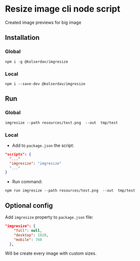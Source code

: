 # Resize image cli node script
Created image previews for big image

## Installation
### Global
```
npm i -g @kolserdav/imgresize
```
### Local
```
npm i --save-dev @kolserdav/imgresize
```
## Run
### Global
```
imgresize --path resources/test.png  --out  tmp/test
```
### Local
- Add to `package.json` the script:
```json
"scripts": {
  "..."
  "imgresize": "imgresize"
  "..."
}
```
- Run command:
```
npm run imgresize --path resources/test.png  --out  tmp/test
```
## Optional config
Add `imgresize` property to `package.json` file:
```json
"imgresize": { 
    "full": null,
    "desktop": 1920,
    "mobile": 760
  },
```
Will be create every image with custom sizes.